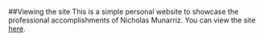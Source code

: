 ##Viewing the site
This is a simple personal website to showcase the professional accomplishments of Nicholas Munarriz. You can view the site [here](http://munarriz.github.io/me/main.html).
